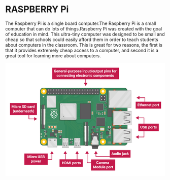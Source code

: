 # RASPBERRY Pi

The Raspberry Pi is a single board computer.The Raspberry Pi is a small computer that can do lots of things.Raspberry Pi was created with the goal of education in mind. This ultra-tiny computer was designed to be small and cheap so that schools could easily afford them in order to teach students about computers in the classroom. This is great for two reasons, the first is that it provides extremely cheap access to a computer, and second it is a great tool for learning more about computers.

![img](https://github.com/aalok-29/aalokrep/blob/master/images/pi-labelled-names.png)
